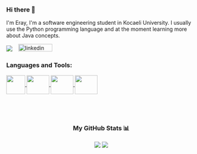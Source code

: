 ### Hi there 👋

<p>I'm Eray, I'm a software engineering student in Kocaeli University. I usually use the Python programming language and at the moment learning more about Java concepts.</p>

![](https://komarev.com/ghpvc/?username=goholeng&color=green)
&nbsp;&nbsp;
 <a href="https://www.linkedin.com/in/eraysolenkol/" rel="nofollow noreferrer">
    <img src="https://img.shields.io/badge/linkedin-%230077B5.svg?style=for-the-badge&logo=linkedin&logoColor=white" width="90" height="20" alt="linkedin">
 </a> 


<h3>Languages and Tools:</p>

<a href="https://www.python.org/">
  <img align="center" src="https://upload.wikimedia.org/wikipedia/commons/thumb/c/c3/Python-logo-notext.svg/1024px-Python-logo-notext.svg.png" width="50" height="50"/>
</a>
<a href="https://www.java.com/">
  <img align="center" src="https://upload.wikimedia.org/wikipedia/en/3/30/Java_programming_language_logo.svg" width="60" height="50" />
</a>
<a href="http://www.open-std.org/jtc1/sc22/wg14/">
  <img align="center" src="https://upload.wikimedia.org/wikipedia/commons/thumb/1/18/C_Programming_Language.svg/440px-C_Programming_Language.svg.png" width="60" height="50" />
</a>
<a href="https://www.sqlite.org/index.html">
  <img align="center" src="https://upload.wikimedia.org/wikipedia/commons/thumb/9/97/Sqlite-square-icon.svg/2048px-Sqlite-square-icon.svg.png" width="60" height="50" />
</a>

</br></br>
<h3 style="text-align: center;">My GitHub Stats 📊</p>
<a>
  <img align="center" src="https://github-readme-stats.vercel.app/api/?username=goholeng&show_icons=true&theme=radical&hide=contribs,prs" />
</a>
<a>
  <img align="center" src="https://github-readme-stats.vercel.app/api/top-langs/?username=goholeng&layout=compact&theme=radical" />
</a> 
